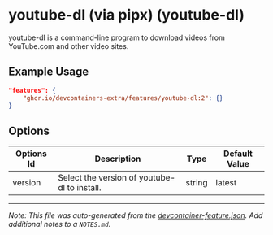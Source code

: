 
# youtube-dl (via pipx) (youtube-dl)

youtube-dl is a command-line program to download videos from YouTube.com and other video sites.

## Example Usage

```json
"features": {
    "ghcr.io/devcontainers-extra/features/youtube-dl:2": {}
}
```

## Options

| Options Id | Description | Type | Default Value |
|-----|-----|-----|-----|
| version | Select the version of youtube-dl to install. | string | latest |



---

_Note: This file was auto-generated from the [devcontainer-feature.json](devcontainer-feature.json).  Add additional notes to a `NOTES.md`._
